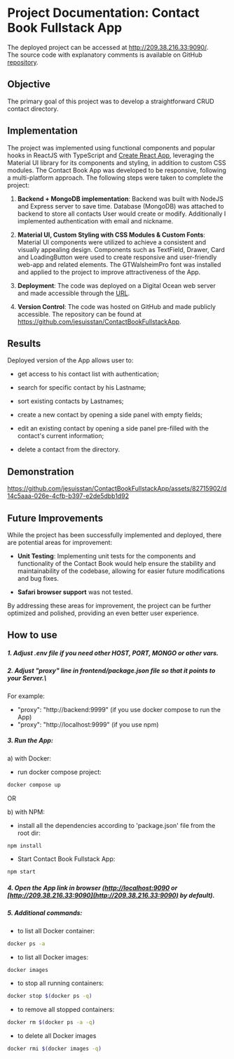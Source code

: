 # Project Documentation: Contact Book Fullstack App

The deployed project can be accessed at http://209.38.216.33:9090/. \
The source code with explanatory comments is available on GitHub [repository](https://github.com/jesuisstan/ContactBookFullstackApp).

## Objective

The primary goal of this project was to develop a straightforward CRUD contact directory.

## Implementation

The project was implemented using functional components and popular hooks in ReactJS with TypeScript and [Create React App](https://facebook.github.io/create-react-app/docs/getting-started), leveraging the Material UI library for its components and styling, in addition to custom CSS modules. The Contact Book App was developed to be responsive, following a multi-platform approach. The following steps were taken to complete the project:

1.  **Backend + MongoDB implementation**: Backend was built with NodeJS and Express server to save time. Database (MongoDB) was attached to backend to store all contacts User would create or modify. Additionally I implemented authentication with email and nickname.

2. **Material UI, Custom Styling with CSS Modules & Custom Fonts**: Material UI components were utilized to achieve a consistent and visually appealing design. Components such as TextField, Drawer, Card and LoadingButton were used to create responsive and user-friendly web-app and related elements. The GTWalsheimPro font was installed and applied to the project to improve attractiveness of the App.

3. **Deployment**: The code was deployed on a Digital Ocean web server and made accessible through the [URL](http://209.38.216.33:9090/).

4. **Version Control**: The code was hosted on GitHub and made publicly accessible. The repository can be found at https://github.com/jesuisstan/ContactBookFullstackApp.

## Results

Deployed version of the App allows user to:

- get access to his contact list with authentication;

- search for specific contact by his Lastname;

- sort existing contacts by Lastnames;

- create a new contact by opening a side panel with empty fields;

- edit an existing contact by opening a side panel pre-filled with the contact's current information;

- delete a contact from the directory.

## Demonstration


https://github.com/jesuisstan/ContactBookFullstackApp/assets/82715902/d14c5aaa-026e-4cfb-b397-e2de5dbb1d92


## Future Improvements

While the project has been successfully implemented and deployed, there are potential areas for improvement:

- **Unit Testing**: Implementing unit tests for the components and functionality of the Contact Book would help ensure the stability and maintainability of the codebase, allowing for easier future modifications and bug fixes.

- **Safari browser support** was not tested.

By addressing these areas for improvement, the project can be further optimized and polished, providing an even better user experience.

## How to use
##### 1. Adjust .env file if you need other HOST, PORT, MONGO or other vars.
##### 2. Adjust "proxy" line in frontend/package.json file so that it points to your Server.\
For example:
- "proxy": "http://backend:9999" (if you use docker compose to run the App)
- "proxy": "http://localhost:9999" (if you use npm)

##### 3. Run the App:
a) with Docker:
- run docker compose project:
```sh
docker compose up
```

OR

b) with NPM:
- install all the dependencies according to 'package.json' file from the root dir:
```sh
npm install
```

- Start Contact Book Fullstack App:
```sh
npm start
```

##### 4. Open the App link in browser ([http://localhost:9090](http://localhost:9090) or [http://209.38.216.33:9090](http://209.38.216.33:9090) by default).

##### 5. Additional commands:
- to list all Docker container:
```sh
docker ps -a
```
- to list all Docker images:
```sh
docker images
```
- to stop all running containers:
```sh
docker stop $(docker ps -q)
```
- to remove all stopped containers:
```sh
docker rm $(docker ps -a -q)
```
- to delete all Docker images
```sh
docker rmi $(docker images -q)
```
